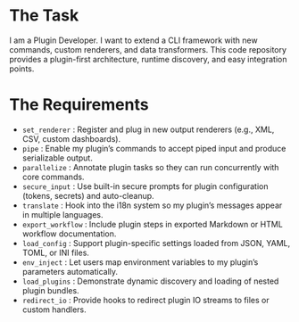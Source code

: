# The Task

I am a Plugin Developer. I want to extend a CLI framework with new commands, custom renderers, and data transformers. This code repository provides a plugin-first architecture, runtime discovery, and easy integration points.

# The Requirements

* `set_renderer`           : Register and plug in new output renderers (e.g., XML, CSV, custom dashboards).  
* `pipe`                   : Enable my plugin’s commands to accept piped input and produce serializable output.  
* `parallelize`            : Annotate plugin tasks so they can run concurrently with core commands.  
* `secure_input`           : Use built-in secure prompts for plugin configuration (tokens, secrets) and auto-cleanup.  
* `translate`              : Hook into the i18n system so my plugin’s messages appear in multiple languages.  
* `export_workflow`        : Include plugin steps in exported Markdown or HTML workflow documentation.  
* `load_config`            : Support plugin-specific settings loaded from JSON, YAML, TOML, or INI files.  
* `env_inject`             : Let users map environment variables to my plugin’s parameters automatically.  
* `load_plugins`           : Demonstrate dynamic discovery and loading of nested plugin bundles.  
* `redirect_io`            : Provide hooks to redirect plugin IO streams to files or custom handlers.  
